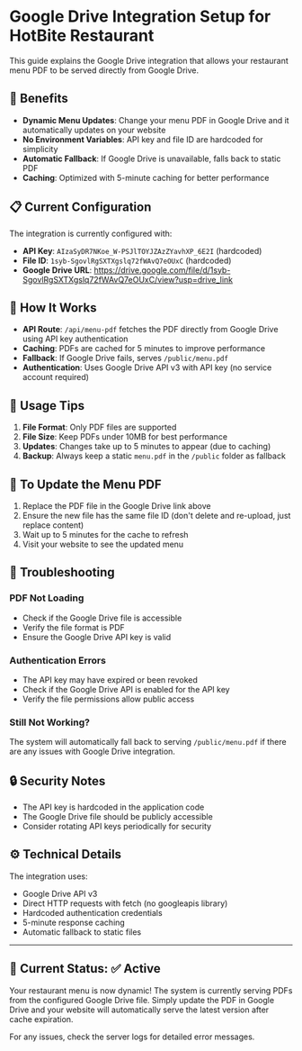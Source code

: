 # Google Drive Integration Setup for HotBite Restaurant

This guide explains the Google Drive integration that allows your restaurant menu PDF to be served directly from Google Drive.

## 🚀 Benefits

- **Dynamic Menu Updates**: Change your menu PDF in Google Drive and it automatically updates on your website
- **No Environment Variables**: API key and file ID are hardcoded for simplicity
- **Automatic Fallback**: If Google Drive is unavailable, falls back to static PDF
- **Caching**: Optimized with 5-minute caching for better performance

## 📋 Current Configuration

The integration is currently configured with:

- **API Key**: `AIzaSyDR7NKoe_W-PSJlTOYJZAzZYavhXP_6E2I` (hardcoded)
- **File ID**: `1syb-SgovlRgSXTXgslq72fWAvQ7eOUxC` (hardcoded)
- **Google Drive URL**: https://drive.google.com/file/d/1syb-SgovlRgSXTXgslq72fWAvQ7eOUxC/view?usp=drive_link

## 🔧 How It Works

- **API Route**: `/api/menu-pdf` fetches the PDF directly from Google Drive using API key authentication
- **Caching**: PDFs are cached for 5 minutes to improve performance
- **Fallback**: If Google Drive fails, serves `/public/menu.pdf`
- **Authentication**: Uses Google Drive API v3 with API key (no service account required)

## 📝 Usage Tips

1. **File Format**: Only PDF files are supported
2. **File Size**: Keep PDFs under 10MB for best performance
3. **Updates**: Changes take up to 5 minutes to appear (due to caching)
4. **Backup**: Always keep a static `menu.pdf` in the `/public` folder as fallback

## 🔄 To Update the Menu PDF

1. Replace the PDF file in the Google Drive link above
2. Ensure the new file has the same file ID (don't delete and re-upload, just replace content)
3. Wait up to 5 minutes for the cache to refresh
4. Visit your website to see the updated menu

## 🚨 Troubleshooting

### PDF Not Loading
- Check if the Google Drive file is accessible
- Verify the file format is PDF
- Ensure the Google Drive API key is valid

### Authentication Errors
- The API key may have expired or been revoked
- Check if the Google Drive API is enabled for the API key
- Verify the file permissions allow public access

### Still Not Working?
The system will automatically fall back to serving `/public/menu.pdf` if there are any issues with Google Drive integration.

## 🔒 Security Notes

- The API key is hardcoded in the application code
- The Google Drive file should be publicly accessible
- Consider rotating API keys periodically for security

## ⚙️ Technical Details

The integration uses:
- Google Drive API v3
- Direct HTTP requests with fetch (no googleapis library)
- Hardcoded authentication credentials
- 5-minute response caching
- Automatic fallback to static files

---

## 🎉 Current Status: ✅ Active

Your restaurant menu is now dynamic! The system is currently serving PDFs from the configured Google Drive file. Simply update the PDF in Google Drive and your website will automatically serve the latest version after cache expiration.

For any issues, check the server logs for detailed error messages. 